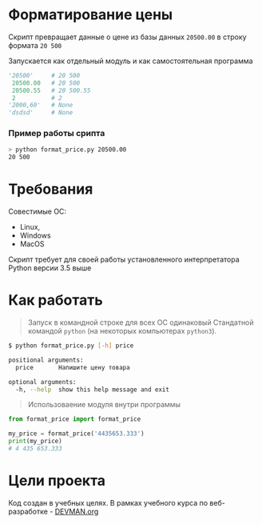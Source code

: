 # Форматирование цены


Скрипт превращает данные о цене из базы данных `20500.00` в строку формата `20 500`

Запускается как отдельный модуль и как самостоятельная программа

```python
'20500'     # 20 500
 20500.00   # 20 500
 20500.55   # 20 500.55
 2          # 2
'2000,60'   # None
'dsdsd'     # None
```
### Пример работы срипта

```bash
> python format_price.py 20500.00
20 500
```
# Требования
Совестимые OC:
* Linux,
* Windows
* MacOS

Скрипт требует для своей работы установленного интерпретатора Python версии 3.5 выше

# Как работать
> Запуск в командной строке для всех ОС одинаковый
Стандатной командой `python` (на некоторых компьютерах `python3`).
```bash
$ python format_price.py [-h] price

positional arguments:
  price       Напишите цену товара

optional arguments:
  -h, --help  show this help message and exit

```

> Использоваение модуля внутри программы

```python
from format_price import format_price

my_price = format_price('4435653.333')
print(my_price)
# 4 435 653.333

```

# Цели проекта

Код создан в учебных целях. В рамках учебного курса по веб-разработке - [DEVMAN.org](https://devman.org)

